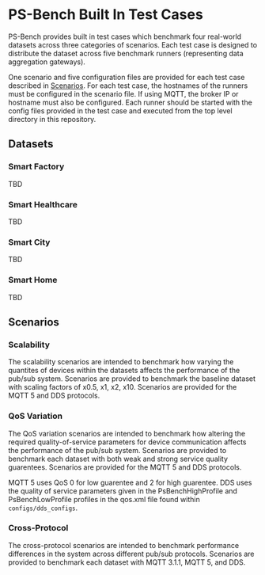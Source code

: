 # PS-Bench Built In Test Cases
PS-Bench provides built in test cases which benchmark four real-world datasets across three categories of scenarios. Each test case is designed to distribute the dataset across five benchmark runners (representing data aggregation gateways). 

One scenario and five configuration files are provided for each test case described in [Scenarios](#scenarios). For each test case, the hostnames of the runners must be configured in the scenario file. If using MQTT, the broker IP or hostname must also be configured. Each runner should be started with the config files provided in the test case and executed from the top level directory in this repository.

## Datasets
### Smart Factory
TBD

### Smart Healthcare
TBD

### Smart City
TBD

### Smart Home
TBD

## Scenarios
### Scalability
The scalability scenarios are intended to benchmark how varying the quantites of devices within the datasets affects the performance of the pub/sub system. Scenarios are provided to benchmark the baseline dataset with scaling factors of x0.5, x1, x2, x10. Scenarios are provided for the MQTT 5 and DDS protocols.

### QoS Variation
The QoS variation scenarios are intended to benchmark how altering the required quality-of-service parameters for device communication affects the performance of the pub/sub system. Scenarios are provided to benchmark each dataset with both weak and strong service quality guarentees. Scenarios are provided for the MQTT 5 and DDS protocols.

MQTT 5 uses QoS 0 for low guarentee and 2 for high guarentee.
DDS uses the quality of service parameters given in the PsBenchHighProfile and PsBenchLowProfile profiles in the qos.xml file found within `configs/dds_configs`.

### Cross-Protocol
The cross-protocol scenarios are intended to benchmark performance differences in the system across different pub/sub protocols. Scenarios are provided to benchmark each dataset with MQTT 3.1.1, MQTT 5, and DDS.
